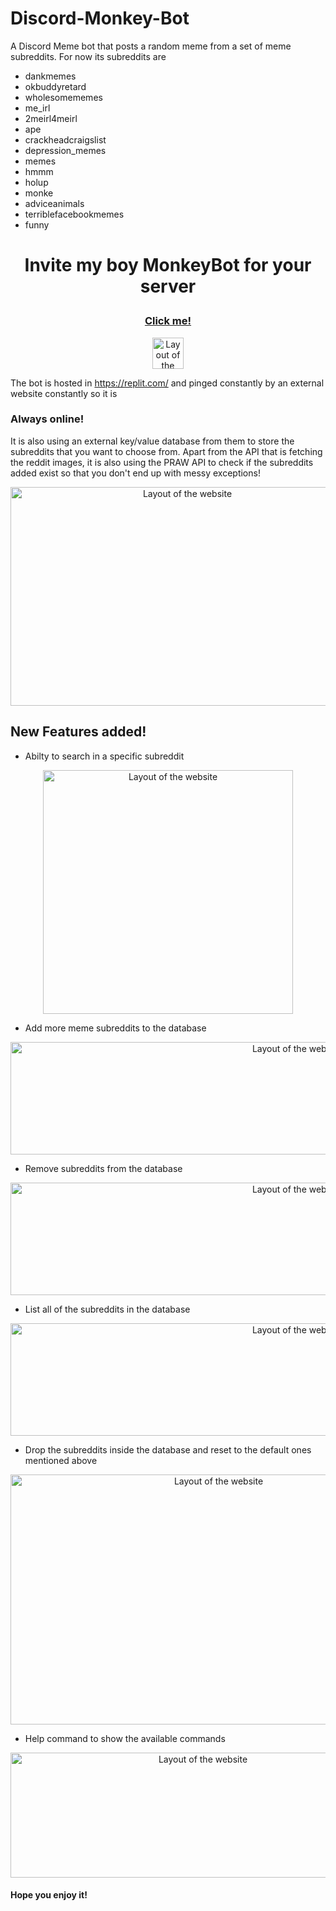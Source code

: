 # Discord-Monkey-Bot
A Discord Meme bot that posts a random meme from a set of meme subreddits.
For now its subreddits are 
* dankmemes
* okbuddyretard
* wholesomememes
* me_irl
* 2meirl4meirl
* ape
* crackheadcraigslist
* depression_memes
* memes
* hmmm
* holup
* monke
* adviceanimals
* terriblefacebookmemes
* funny


# <p align="center"> Invite my boy MonkeyBot for your server </p>
### <p align="center"> <a href="https://discord.com/api/oauth2/authorize?client_id=880865666708701226&permissions=259846043712&scope=bot">Click me!</a> </p>
<a href="https://discord.com/api/oauth2/authorize?client_id=880865666708701226&permissions=259846043712&scope=bot">
         <p align="center">
          <img src="https://i.imgur.com/5ExxUUc.png" width="50" height="50" alt="Layout of the website">
         </p>
</a>

The bot is hosted in https://replit.com/ and pinged constantly by an external website constantly so it is 
### Always online! 
It is also using an external key/value database from them to store the subreddits that you want to choose from.
Apart from the API that is fetching the reddit images, it is also using the PRAW API to check if the subreddits added exist so that you don't end up with messy exceptions!
<p align="center">
          <img src="https://i.imgur.com/cViVwGV.png" width="550" height="350" alt="Layout of the website">
         </p>

## New Features added!
* Abilty to search in a specific subreddit
<p align="center">
          <img src="https://i.imgur.com/a9JVaqn.png" width="400" height="390" alt="Layout of the website">
         </p>


* Add more meme subreddits to the database
<p align="center">
          <img src="https://i.imgur.com/N5gu2kM.png" width="900" height="180" alt="Layout of the website">
         </p>


* Remove subreddits from the database
<p align="center">
          <img src="https://i.imgur.com/PnSUUo5.png" width="900" height="180" alt="Layout of the website">
         </p>

* List all of the subreddits in the database
<p align="center">
          <img src="https://i.imgur.com/n0egiwq.png" width="900" height="180" alt="Layout of the website">
         </p>

* Drop the subreddits inside the database and reset to the default ones mentioned above
<p align="center">
          <img src="https://i.imgur.com/e4HCK87.png" width="650" height="400" alt="Layout of the website">
         </p>

* Help command to show the available commands
<p align="center">
          <img src="https://i.imgur.com/iE3aBF7.png" width="600" height="200" alt="Layout of the website">
         </p>


#### Hope you enjoy it!
